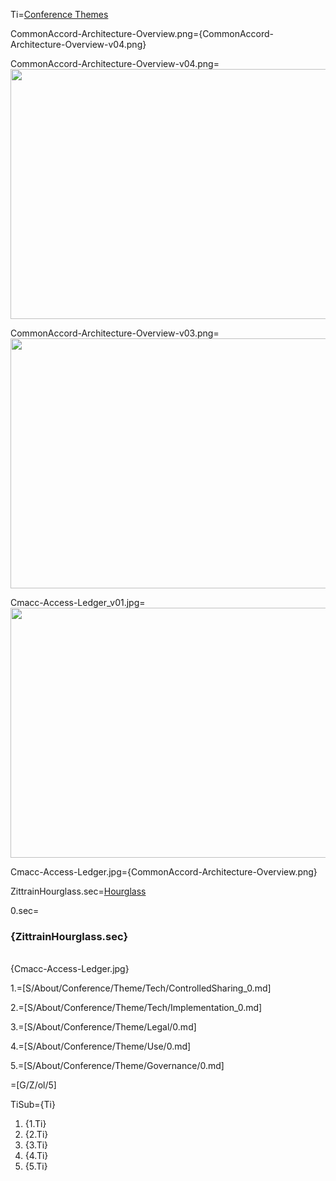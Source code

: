 Ti=<a href="index.php?action=doc&file=S/About/Conference/Theme/0.md">Conference Themes</a>

CommonAccord-Architecture-Overview.png={CommonAccord-Architecture-Overview-v04.png}

CommonAccord-Architecture-Overview-v04.png=<img src="index.php?action=raw&file=S/About/Conference/Image/CommonAccord-Architecture-v04.png" height="400" width="600">

CommonAccord-Architecture-Overview-v03.png=<img src="index.php?action=raw&file=S/About/Conference/Image/CommonAccord-Architecture-Overview-v03.png" height="400" width="600">

Cmacc-Access-Ledger_v01.jpg=<img src="index.php?action=raw&file=S/About/Conference/Image/Cmacc-Access-Ledger.jpg" height="400" width="600">

Cmacc-Access-Ledger.jpg={CommonAccord-Architecture-Overview.png}

ZittrainHourglass.sec=<a href="index.php?action=doc&file=S/About/Conference/Stack/Hourglass_0.md">Hourglass</a>

0.sec=<br><h3>{ZittrainHourglass.sec}</h3><br>{Cmacc-Access-Ledger.jpg}

1.=[S/About/Conference/Theme/Tech/ControlledSharing_0.md]

2.=[S/About/Conference/Theme/Tech/Implementation_0.md]

3.=[S/About/Conference/Theme/Legal/0.md]

4.=[S/About/Conference/Theme/Use/0.md]

5.=[S/About/Conference/Theme/Governance/0.md]


=[G/Z/ol/5]

TiSub={Ti}<ol><li>{1.Ti}<li>{2.Ti}<li>{3.Ti}<li>{4.Ti}<li>{5.Ti}</ol>
